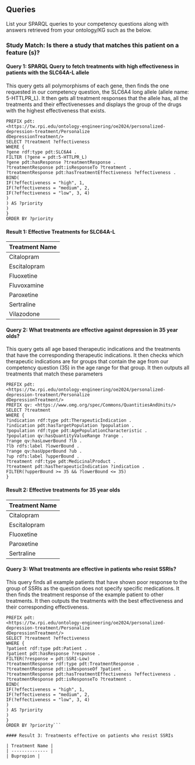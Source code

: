 ---
---

## Queries

<p class="message-highlight">List your SPARQL queries to your competency questions along with answers retrieved from your ontology/KG such as the below.</p>

### Study Match: Is there a study that matches this patient on a feature (s)?

#### Query 1: SPARQL Query to fetch treatments with high effectiveness in patients with the SLC64A-L allele

This query gets all polymorphisms of each gene, then finds the one requested in our
competency question, the SLC6A4 long allele (allele name: 5-HTTLPR_L). It then gets all
treatment responses that the allele has, all the treatments and their effectivenesses and
displays the group of the drugs with the highest effectiveness that exists.

```sparql
PREFIX pdt:
<https://tw.rpi.edu/ontology-engineering/oe2024/personalized-depression-treatment/Personalize
dDepressionTreatment/>
SELECT ?treatment ?effectiveness
WHERE {
?gene rdf:type pdt:SLC6A4 .
FILTER (?gene = pdt:5-HTTLPR_L)
?gene pdt:hasResponse ?treatmentResponse .
?treatmentResponse pdt:isResponseTo ?treatment .
?treatmentResponse pdt:hasTreatmentEffectiveness ?effectiveness .
BIND(
IF(?effectiveness = "high", 1,
IF(?effectiveness = "medium", 2,
IF(?effectiveness = "low", 3, 4)
)
) AS ?priority
)
}
ORDER BY ?priority

```

#### Result 1: Effective Treatments for SLC64A-L

|Treatment Name|
|-----------|
| Citalopram |
| Escitalopram |
| Fluoxetine |
| Fluvoxamine |
| Paroxetine |
| Sertraline |
| Vilazodone |


#### Query 2: What treatments are effective against depression in 35 year olds?

This query gets all age based therapeutic indications and the treatments that have the
corresponding therapeutic indications. It then checks which therapeutic indications are for
groups that contain the age from our competency question (35) in the age range for that group.
It then outputs all treatments that match these parameters

```sparql
PREFIX pdt:
<https://tw.rpi.edu/ontology-engineering/oe2024/personalized-depression-treatment/Personalize
dDepressionTreatment/>
PREFIX qv: <https://www.omg.org/spec/Commons/QuantitiesAndUnits/>
SELECT ?treatment
WHERE {
?indication rdf:type pdt:TherapeuticIndication .
?indication pdt:hasTargetPopulation ?population .
?population rdf:type pdt:AgePopulationCharacteristic .
?population qv:hasQuantityValueRange ?range .
?range qv:hasLowerBound ?lb .
?lb rdfs:label ?lowerBound .
?range qv:hasUpperBound ?ub .
?up rdfs:label ?upperBound .
?treatment rdf:type pdt:MedicinalProduct .
?treatment pdt:hasTherapeuticIndication ?indication .
FILTER(?upperBound >= 35 && ?lowerBound <= 35)
}
```

#### Result 2: Effective treatments for 35 year olds

|Treatment Name|
|-----------|
| Citalopram |
| Escitalopram |
| Fluoxetine |
| Paroxetine |
| Sertraline |


#### Query 3: What treatments are effective in patients who resist SSRIs?

This query finds all example patients that have shown poor response to the group of SSRIs as
the question does not specify specific medications. It then finds the treatment response of the
example patient to other treatments. It then outputs the treatments with the best effectiveness
and their corresponding effectiveness.

```sparql
PREFIX pdt:
<https://tw.rpi.edu/ontology-engineering/oe2024/personalized-depression-treatment/Personalize
dDepressionTreatment/>
SELECT ?treatment ?effectiveness
WHERE {
?patient rdf:type pdt:Patient .
?patient pdt:hasResponse ?response .
FILTER(?response = pdt:SSRI-Low)
?treatmentResponse rdf:type pdt:TreatmentResponse .
?treatmentResponse pdt:isResponseOf ?patient .
?treatmentResponse pdt:hasTreatmentEffectiveness ?effectiveness .
?treatmentResponse pdt:isResponseTo ?treatment .
BIND(
IF(?effectiveness = "high", 1,
IF(?effectiveness = "medium", 2,
IF(?effectiveness = "low", 3, 4)
)
) AS ?priority
)
}
ORDER BY ?priority```

#### Result 3: Treatments effective on patients who resist SSRIs

| Treatment Name | 
| -------------- | 
| Bupropion |

